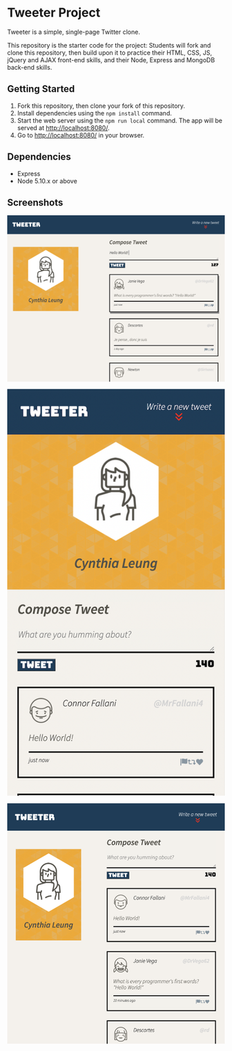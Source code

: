 # Tweeter Project

Tweeter is a simple, single-page Twitter clone.

This repository is the starter code for the project: Students will fork and clone this repository, then build upon it to practice their HTML, CSS, JS, jQuery and AJAX front-end skills, and their Node, Express and MongoDB back-end skills.

## Getting Started

1. Fork this repository, then clone your fork of this repository.
2. Install dependencies using the `npm install` command.
3. Start the web server using the `npm run local` command. The app will be served at <http://localhost:8080/>.
4. Go to <http://localhost:8080/> in your browser.

## Dependencies

- Express
- Node 5.10.x or above

## Screenshots

!["Screenshot of tweets displaying on a desktop screen"](https://github.com/cynthiaaleung/tweeter/blob/master/public/images/before-tweet.png?raw=true)

!["Screenshot of tweets displaying on a phone screen"](https://github.com/cynthiaaleung/tweeter/blob/master/public/images/after-tweet.png?raw=true)

!["Screenshot of tweets displaying on a tablet screen"](https://github.com/cynthiaaleung/tweeter/blob/master/public/images/tablet-screen-tweets.png)

